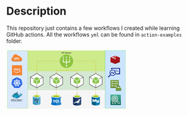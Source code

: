 # Description
This repository just contains a few workflows I created while learning GitHub actions. All the workflows `yml` can be found in `action-examples` folder.

![Architecture](./images/architecture.png)